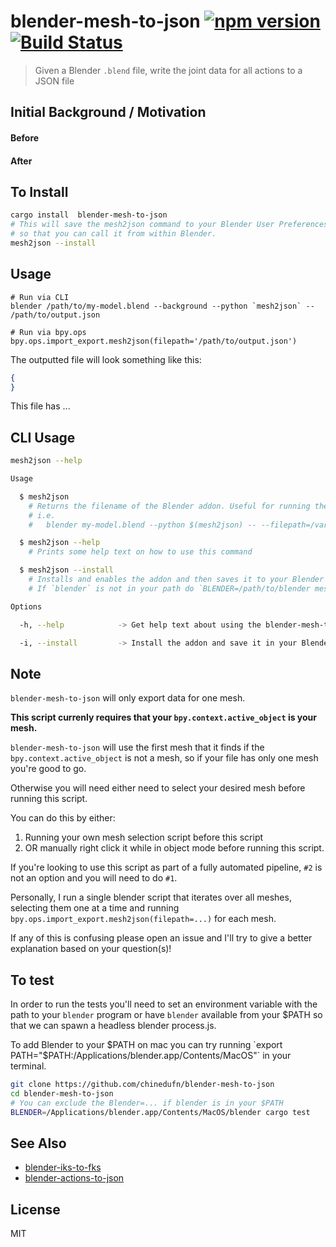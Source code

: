 blender-mesh-to-json [![npm version](https://badge.fury.io/js/blender-mesh-to-json.svg)](http://badge.fury.io/js/blender-mesh-to-json) [![Build Status](https://travis-ci.org/chinedufn/blender-mesh-to-json.svg?branch=master)](https://travis-ci.org/chinedufn/blender-mesh-to-json)
===============

> Given a Blender `.blend` file, write the joint data for all actions to a JSON file

## Initial Background / Motivation

#### Before

#### After

## To Install

```sh
cargo install  blender-mesh-to-json
# This will save the mesh2json command to your Blender User Preferences
# so that you can call it from within Blender.
mesh2json --install
```

## Usage

```
# Run via CLI
blender /path/to/my-model.blend --background --python `mesh2json` -- /path/to/output.json
```

```
# Run via bpy.ops
bpy.ops.import_export.mesh2json(filepath='/path/to/output.json')
```

The outputted file will look something like this:

```json
{
}
```

This file has ...


## CLI Usage

```sh
mesh2json --help

Usage

  $ mesh2json
    # Returns the filename of the Blender addon. Useful for running the addon via CLI
    # i.e.
    #   blender my-model.blend --python $(mesh2json) -- --filepath=/var/tmp/output-file.json

  $ mesh2json --help
    # Prints some help text on how to use this command

  $ mesh2json --install
    # Installs and enables the addon and then saves it to your Blender user preferences
    # If `blender` is not in your path do `BLENDER=/path/to/blender mesh2json --install`

Options

  -h, --help            -> Get help text about using the blender-mesh-to-json CLI

  -i, --install         -> Install the addon and save it in your Blender

```

## Note

`blender-mesh-to-json` will only export data for one mesh.

**This script currenly requires that your `bpy.context.active_object` is your mesh.**

`blender-mesh-to-json` will use the first mesh that it finds if the `bpy.context.active_object` is not a mesh,
so if your file has only one mesh you're good to go.

Otherwise you will need either need to select your desired mesh before running this script.

You can do this by either:

1. Running your own mesh selection script before this script
2. OR manually right click it while in object mode before running this script.

If you're looking to use this script as part of a fully automated pipeline, `#2` is not an option and you will need to do `#1`.

Personally, I run a single blender script that iterates over all meshes, selecting them one at a time and running `bpy.ops.import_export.mesh2json(filepath=...)`
for each mesh.

If any of this is confusing please open an issue and I'll try to give a better explanation based on your question(s)!

## To test

In order to run the tests you'll need to set an environment variable with the path to your `blender` program or
have `blender` available from your $PATH so that we can spawn a headless blender process.js.

To add Blender to your $PATH on mac you can try running `export PATH="$PATH:/Applications/blender.app/Contents/MacOS"` in your terminal.

```sh
git clone https://github.com/chinedufn/blender-mesh-to-json
cd blender-mesh-to-json
# You can exclude the Blender=... if blender is in your $PATH
BLENDER=/Applications/blender.app/Contents/MacOS/blender cargo test
```

## See Also

- [blender-iks-to-fks](https://github.com/chinedufn/blender-iks-to-fks)
- [blender-actions-to-json](https://github.com/chinedufn/blender-actions-to-json)

## License

MIT
